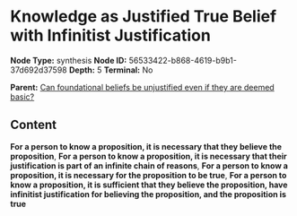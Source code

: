 # Knowledge as Justified True Belief with Infinitist Justification

**Node Type:** synthesis
**Node ID:** 56533422-b868-4619-b9b1-37d692d37598
**Depth:** 5
**Terminal:** No

**Parent:** [Can foundational beliefs be unjustified even if they are deemed basic?](can-foundational-beliefs-be-unjustified-even-if-they-are-deemed-basic-antithesis-f9380d20-f6f6-4c58-9548-391f7c217592.md)

## Content

**For a person to know a proposition, it is necessary that they believe the proposition**, **For a person to know a proposition, it is necessary that their justification is part of an infinite chain of reasons**, **For a person to know a proposition, it is necessary for the proposition to be true**, **For a person to know a proposition, it is sufficient that they believe the proposition, have infinitist justification for believing the proposition, and the proposition is true**
